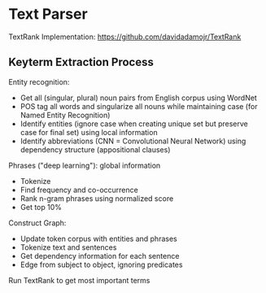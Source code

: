 # Text Parser

TextRank Implementation:
https://github.com/davidadamojr/TextRank

## Keyterm Extraction Process

Entity recognition:
- Get all (singular, plural) noun pairs from English corpus using WordNet
- POS tag all words and singularize all nouns while maintaining case (for Named Entity Recognition)
- Identify entities (ignore case when creating unique set but preserve case for final set) using local information
- Identify abbreviations (CNN = Convolutional Neural Network) using dependency structure (appositional clauses)

Phrases ("deep learning"): global information
- Tokenize
- Find frequency and co-occurrence
- Rank n-gram phrases using normalized score
- Get top 10%

Construct Graph:
- Update token corpus with entities and phrases
- Tokenize text and sentences
- Get dependency information for each sentence
- Edge from subject to object, ignoring predicates

Run TextRank to get most important terms
